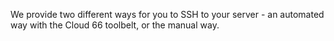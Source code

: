 <!-- post: -->

We provide two different ways for you to SSH to your server - an automated way with the Cloud 66 toolbelt, or the manual way.
